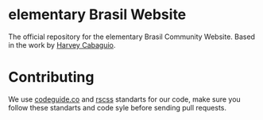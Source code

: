 elementary Brasil Website
=========================

The official repository for the elementary Brasil Community Website. Based in the work by [Harvey Cabaguio](http://harveycabaguio.me/).

Contributing
============

We use [codeguide.co](http://codeguide.co/) and [rscss](http://rscss.io/) standarts for our code, make sure you follow these standarts and code syle before sending pull requests.
